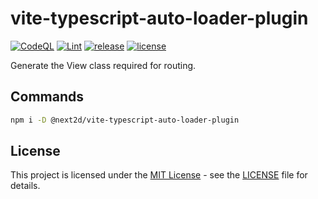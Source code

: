 # vite-typescript-auto-loader-plugin

[![CodeQL](https://github.com/Next2D/vite-typescript-auto-loader-plugin/actions/workflows/codeql-analysis.yml/badge.svg?branch=main)](https://github.com/Next2D/vite-typescript-auto-loader-plugin/actions/workflows/codeql-analysis.yml)
[![Lint](https://github.com/Next2D/vite-typescript-auto-loader-plugin/actions/workflows/lint.yml/badge.svg?branch=main)](https://github.com/Next2D/vite-typescript-auto-loader-plugin/actions/workflows/lint.yml)
[![release](https://img.shields.io/github/v/release/Next2D/vite-typescript-auto-loader-plugin)](https://github.com/Next2D/vite-typescript-auto-loader-plugin/releases)
[![license](https://img.shields.io/github/license/Next2D/vite-typescript-auto-loader-plugin)](https://github.com/Next2D/vite-typescript-auto-loader-plugin/blob/main/LICENSE)

Generate the View class required for routing.

## Commands

```sh
npm i -D @next2d/vite-typescript-auto-loader-plugin
```

## License
This project is licensed under the [MIT License](https://opensource.org/licenses/MIT) - see the [LICENSE](LICENSE) file for details.